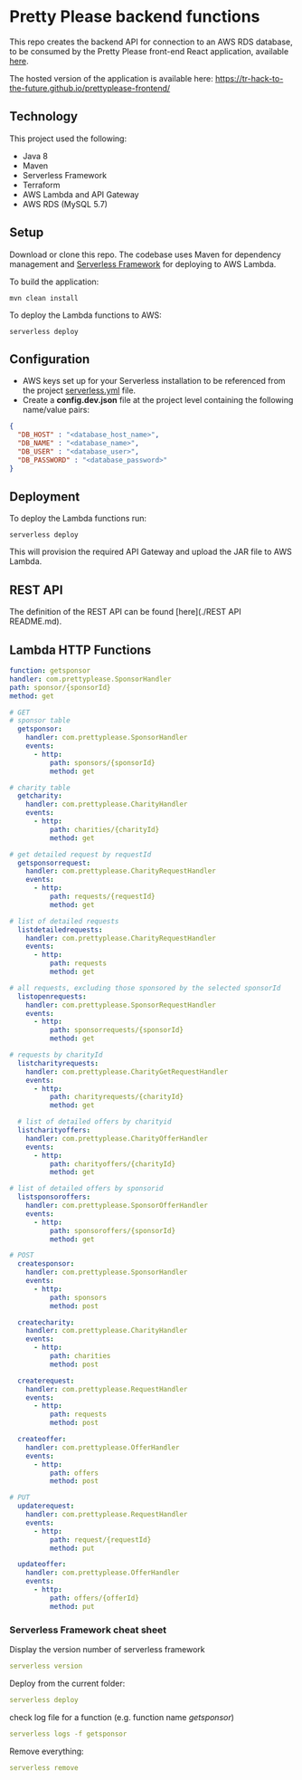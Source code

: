 # Pretty Please backend functions

This repo creates the backend API for connection to an AWS RDS database, to be consumed by the Pretty Please front-end React application, available [here](https://github.com/tr-hack-to-the-future/prettyplease-frontend).  

The hosted version of the application is available here: https://tr-hack-to-the-future.github.io/prettyplease-frontend/ 

## Technology
This project used the following:
- Java 8
- Maven
- Serverless Framework 
- Terraform
- AWS Lambda and API Gateway
- AWS RDS (MySQL 5.7)

## Setup
Download or clone this repo. The codebase uses Maven for dependency management and [Serverless Framework](https://www.serverless.com/) for deploying  to AWS Lambda.

To build the application:
```shell script
mvn clean install 
``` 
To deploy the Lambda functions to AWS:
```shell script
serverless deploy
```


## Configuration
- AWS keys set up for your Serverless installation to be referenced from the project [serverless.yml](./serverless.yml) file.  
- Create a **config.dev.json** file at the project level containing the following name/value pairs:
```json
{
  "DB_HOST" : "<database_host_name>",
  "DB_NAME" : "<database_name>",
  "DB_USER" : "<database_user>",
  "DB_PASSWORD" : "<database_password>"
} 
```

## Deployment
To deploy the Lambda functions run:
```shell script
serverless deploy 
```
This will provision the required API Gateway and upload the JAR file to AWS Lambda. 

## REST API
The definition of the REST API can be found [here](./REST API README.md).


## Lambda HTTP Functions
```yaml
function: getsponsor
handler: com.prettyplease.SponsorHandler
path: sponsor/{sponsorId}
method: get

# GET
# sponsor table
  getsponsor:
    handler: com.prettyplease.SponsorHandler
    events:
      - http:
          path: sponsors/{sponsorId}
          method: get

# charity table
  getcharity:
    handler: com.prettyplease.CharityHandler
    events:
      - http:
          path: charities/{charityId}
          method: get

# get detailed request by requestId
  getsponsorrequest:
    handler: com.prettyplease.CharityRequestHandler
    events:
      - http:
          path: requests/{requestId}
          method: get

# list of detailed requests
  listdetailedrequests:
    handler: com.prettyplease.CharityRequestHandler
    events:
      - http:
          path: requests
          method: get

# all requests, excluding those sponsored by the selected sponsorId
  listopenrequests:
    handler: com.prettyplease.SponsorRequestHandler
    events:
      - http:
          path: sponsorrequests/{sponsorId}
          method: get

# requests by charityId
  listcharityrequests:
    handler: com.prettyplease.CharityGetRequestHandler
    events:
      - http:
          path: charityrequests/{charityId}
          method: get

  # list of detailed offers by charityid
  listcharityoffers:
    handler: com.prettyplease.CharityOfferHandler
    events:
      - http:
          path: charityoffers/{charityId}
          method: get

# list of detailed offers by sponsorid
  listsponsoroffers:
    handler: com.prettyplease.SponsorOfferHandler
    events:
      - http:
          path: sponsoroffers/{sponsorId}
          method: get

# POST
  createsponsor:
    handler: com.prettyplease.SponsorHandler
    events:
      - http:
          path: sponsors
          method: post

  createcharity:
    handler: com.prettyplease.CharityHandler
    events:
      - http:
          path: charities
          method: post

  createrequest:
    handler: com.prettyplease.RequestHandler
    events:
      - http:
          path: requests
          method: post

  createoffer:
    handler: com.prettyplease.OfferHandler
    events:
      - http:
          path: offers
          method: post

# PUT
  updaterequest:
    handler: com.prettyplease.RequestHandler
    events:
      - http:
          path: request/{requestId}
          method: put

  updateoffer:
    handler: com.prettyplease.OfferHandler
    events:
      - http:
          path: offers/{offerId}
          method: put
```


### Serverless Framework cheat sheet
Display the version number of serverless framework
```yaml
serverless version
```
Deploy from the current folder:
```yaml
serverless deploy 
```
check log file for a function (e.g. function name <em>getsponsor</em>)
```yaml
serverless logs -f getsponsor
```
Remove everything:
```yaml
serverless remove
```
